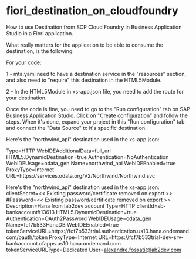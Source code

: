 # fiori_destination_on_cloudfoundry
How to use Destination from SCP Cloud Foundry in Business Application Studio in a Fiori application.

What really matters for the application to be able to consume the destination, is the following:

For your code:

1 - mta.yaml need to have a destination service in the "resources" section, and also need to "require" this destination in the HTML5Module.

2 - In the HTML5Module in xs-app.json file, you need to add the route for your destination.

Once the code is fine, you need to go to the "Run configuration" tab on SAP Business Application Studio.
Click on "Create configuration" and follow the steps.
When it's done, expand your project in this "Run configuration" tab and connect the "Data Source" to it's specific destination.

Here's the "northwind_api" destination used in the xs-app.json:

Type=HTTP
WebIDEAdditionalData=full_url
HTML5.DynamicDestination=true
Authentication=NoAuthentication
WebIDEUsage=odata_gen
Name=northwind_api
WebIDEEnabled=true
ProxyType=Internet
URL=https\://services.odata.org/V2/Northwind/Northwind.svc

Here's the "northwind_api" destination used in the xs-app.json:
clientSecret=<< Existing password/certificate removed on export >>
#Password=<< Existing password/certificate removed on export >>
Description=Hana from lab2dev account
Type=HTTP
clientId=sb-bankaccount\!t13613
HTML5.DynamicDestination=true
Authentication=OAuth2Password
WebIDEUsage=odata_gen
Name=fcf7b533HanaDB
WebIDEEnabled=true
tokenServiceURL=https\://fcf7b533trial.authentication.us10.hana.ondemand.com/oauth/token
ProxyType=Internet
URL=https\://fcf7b533trial-dev-srv-bankaccount.cfapps.us10.hana.ondemand.com
tokenServiceURLType=Dedicated
User=alexandre.fossati@lab2dev.com
